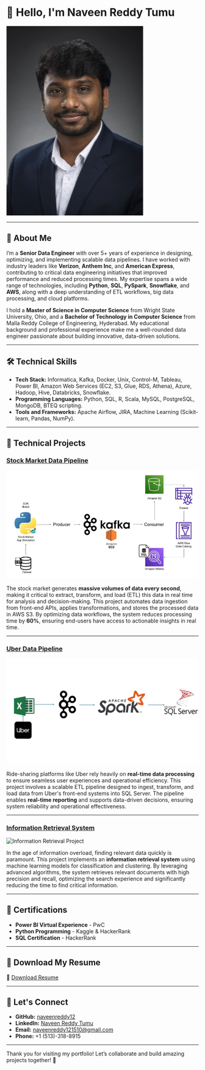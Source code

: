 # 👋 Hello, I'm Naveen Reddy Tumu


![Naveen Reddy Tumu](/images/photo.PNG)

---

## 🌟 About Me

I’m a **Senior Data Engineer** with over 5+ years of experience in designing, optimizing, and implementing scalable data pipelines. I have worked with industry leaders like **Verizon**, **Anthem Inc**, and **American Express**, contributing to critical data engineering initiatives that improved performance and reduced processing times. My expertise spans a wide range of technologies, including **Python**, **SQL**, **PySpark**, **Snowflake**, and **AWS**, along with a deep understanding of ETL workflows, big data processing, and cloud platforms.  

I hold a **Master of Science in Computer Science** from Wright State University, Ohio, and a **Bachelor of Technology in Computer Science** from Malla Reddy College of Engineering, Hyderabad. My educational background and professional experience make me a well-rounded data engineer passionate about building innovative, data-driven solutions.

---

## 🛠️ Technical Skills

- **Tech Stack:** Informatica, Kafka, Docker, Unix, Control-M, Tableau, Power BI, Amazon Web Services (EC2, S3, Glue, RDS, Athena), Azure, Hadoop, Hive, Databricks, Snowflake.
- **Programming Languages:** Python, SQL, R, Scala, MySQL, PostgreSQL, MongoDB, BTEQ scripting.
- **Tools and Frameworks:** Apache Airflow, JIRA, Machine Learning (Scikit-learn, Pandas, NumPy).

---

## 🔬 Technical Projects

### [Stock Market Data Pipeline](https://github.com/your-github/stock-market-data-pipeline)
![Stock Market Project](images/Architecture.jpg)

The stock market generates **massive volumes of data every second**, making it critical to extract, transform, and load (ETL) this data in real time for analysis and decision-making. This project automates data ingestion from front-end APIs, applies transformations, and stores the processed data in AWS S3. By optimizing data workflows, the system reduces processing time by **60%**, ensuring end-users have access to actionable insights in real time.

---

### [Uber Data Pipeline](https://github.com/your-github/uber-data-pipeline)
![Uber Data Pipeline Project](images/Architecture.PNG)

Ride-sharing platforms like Uber rely heavily on **real-time data processing** to ensure seamless user experiences and operational efficiency. This project involves a scalable ETL pipeline designed to ingest, transform, and load data from Uber's front-end systems into SQL Server. The pipeline enables **real-time reporting** and supports data-driven decisions, ensuring system reliability and operational effectiveness.

---

### [Information Retrieval System](https://github.com/your-github/info-retrieval-system)
![Information Retrieval Project](path/to/info-retrieval-image.jpg)

In the age of information overload, finding relevant data quickly is paramount. This project implements an **information retrieval system** using machine learning models for classification and clustering. By leveraging advanced algorithms, the system retrieves relevant documents with high precision and recall, optimizing the search experience and significantly reducing the time to find critical information.

---

## 📜 Certifications

- **Power BI Virtual Experience** - PwC  
- **Python Programming** - Kaggle & HackerRank  
- **SQL Certification** - HackerRank  

---

## 📂 Download My Resume

📄 [Download Resume](path/to/Naveen_Reddy_Tumu_Resume.pdf)

---

## 🔗 Let's Connect

- **GitHub:** [naveenreddy12](https://github.com/naveenreddy12)  
- **LinkedIn:** [Naveen Reddy Tumu](https://www.linkedin.com/in/naveenreddytumu)  
- **Email:** [naveenreddy121510@gmail.com](mailto:naveenreddy121510@gmail.com)  
- **Phone:** +1 (513)-318-8915  

---

Thank you for visiting my portfolio! Let’s collaborate and build amazing projects together! 🚀
